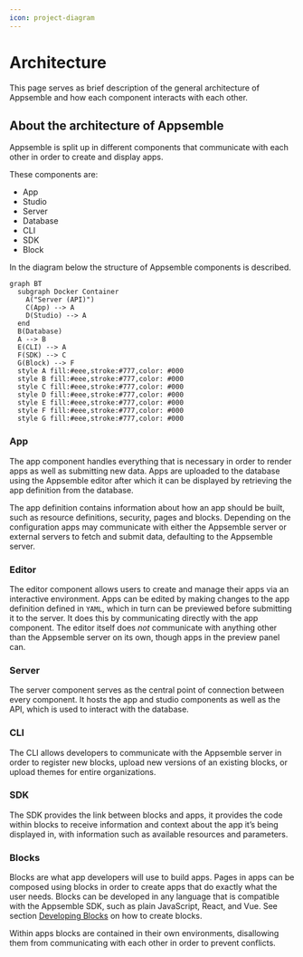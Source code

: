 ```yaml
---
icon: project-diagram
---
```


# Architecture

This page serves as brief description of the general architecture of Appsemble and how each
component interacts with each other.

## About the architecture of Appsemble

Appsemble is split up in different components that communicate with each other in order to create
and display apps.

These components are:

- App
- Studio
- Server
- Database
- CLI
- SDK
- Block

In the diagram below the structure of Appsemble components is described.

```mermaid
graph BT
  subgraph Docker Container
    A("Server (API)")
    C(App) --> A
    D(Studio) --> A
  end
  B(Database)
  A --> B
  E(CLI) --> A
  F(SDK) --> C
  G(Block) --> F
  style A fill:#eee,stroke:#777,color: #000
  style B fill:#eee,stroke:#777,color: #000
  style C fill:#eee,stroke:#777,color: #000
  style D fill:#eee,stroke:#777,color: #000
  style E fill:#eee,stroke:#777,color: #000
  style F fill:#eee,stroke:#777,color: #000
  style G fill:#eee,stroke:#777,color: #000
```

### App

The app component handles everything that is necessary in order to render apps as well as submitting
new data. Apps are uploaded to the database using the Appsemble editor after which it can be
displayed by retrieving the app definition from the database.

The app definition contains information about how an app should be built, such as resource
definitions, security, pages and blocks. Depending on the configuration apps may communicate with
either the Appsemble server or external servers to fetch and submit data, defaulting to the
Appsemble server.

### Editor

The editor component allows users to create and manage their apps via an interactive environment.
Apps can be edited by making changes to the app definition defined in `YAML`, which in turn can be
previewed before submitting it to the server. It does this by communicating directly with the app
component. The editor itself does _not_ communicate with anything other than the Appsemble server on
its own, though apps in the preview panel can.

### Server

The server component serves as the central point of connection between every component. It hosts the
app and studio components as well as the API, which is used to interact with the database.

### CLI

The CLI allows developers to communicate with the Appsemble server in order to register new blocks,
upload new versions of an existing blocks, or upload themes for entire organizations.

### SDK

The SDK provides the link between blocks and apps, it provides the code within blocks to receive
information and context about the app it’s being displayed in, with information such as available
resources and parameters.

### Blocks

Blocks are what app developers will use to build apps. Pages in apps can be composed using blocks in
order to create apps that do exactly what the user needs. Blocks can be developed in any language
that is compatible with the Appsemble SDK, such as plain JavaScript, React, and Vue. See section
[Developing Blocks](https://appsemble.app/en/docs/02-development/developing-blocks) on how to create
blocks.

Within apps blocks are contained in their own environments, disallowing them from communicating with
each other in order to prevent conflicts.
